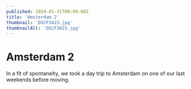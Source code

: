 ```yaml
---
published: 2019-01-31T00:00:00Z
title: 'Amsterdam 2'
thumbnail: 'DSCF3423.jpg'
thumbnailAlt: 'DSCF3615.jpg'
---
```

# Amsterdam 2

In a fit of spontaneity, we took a day trip to Amsterdam on one of our last weekends before moving.
